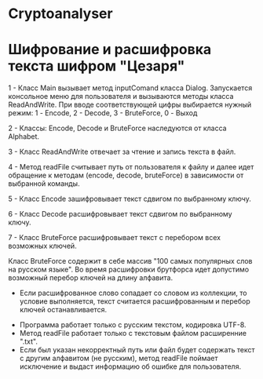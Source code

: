 # Cryptoanalyser
# Шифрование и расшифровка текста шифром "Цезаря"

1 - Класс Main вызывает метод inputComand класса Dialog.
Запускается консольное меню для пользователя и вызываются методы класса ReadAndWrite.
При вводе соответствующей цифры выбирается нужный режим: 1 - Encode, 2 - Decode, 3 - BruteForce, 0 - Выход

2 - Классы: Encode, Decode и BruteForce наследуются от класса Alphabet.

3 - Класс ReadAndWrite отвечает за чтение и запись текста в файл.

4 - Метод readFile считывает путь от пользователя к файлу и далее идет обращение к методам (encode, decode, bruteForce) в зависимости от выбранной команды.

5 - Класс Encode зашифровывает текст сдвигом по выбранному ключу.

6 - Класс Decode расшифровывает текст сдвигом по выбранному ключу.

7 - Класс BruteForce расшифровывает текст с перебором всех возможных ключей.


Класс BruteForce содержит в себе массив "100 самых популярных слов на русском языке".
Во время расшифровки брутфорса идет допустимо возможный перебор ключей на длину алфавита. 
- Если расшифрованное слово сопадает со словом из коллекции, то условие выполняется, текст считается расшифрованным и перебор ключей останавливается.

* Программа работает только с русским текстом, кодировка UTF-8.
* Метод readFile работает только с текстовым файлом расширенние ".txt".
* Если был указан некорректный путь или файл будет содержать текст с другим алфавитом (не русским), метод readFile поймает исключение и выдаст информацию об ошибке для пользователя.
